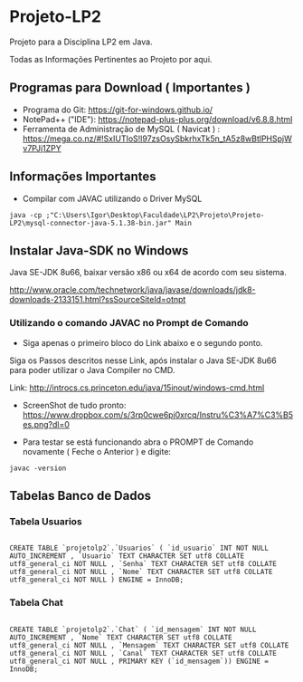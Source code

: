 # Projeto-LP2
Projeto para a Disciplina LP2 em Java.

Todas as Informações Pertinentes ao Projeto por  aqui.

## Programas para Download ( Importantes )

* Programa do Git: https://git-for-windows.github.io/
* NotePad++ ("IDE"): https://notepad-plus-plus.org/download/v6.8.8.html
* Ferramenta de Administração de MySQL ( Navicat ) : https://mega.co.nz/#!SxIUTIoS!l97zsOsySbkrhxTk5n_tA5z8wBtlPHSpjWv7PJj1ZPY

## Informações Importantes

* Compilar com JAVAC utilizando o Driver MySQL

```
java -cp ;"C:\Users\Igor\Desktop\Faculdade\LP2\Projeto\Projeto-LP2\mysql-connector-java-5.1.38-bin.jar" Main
```

## Instalar Java-SDK no Windows

Java SE-JDK 8u66, baixar versão x86 ou x64 de acordo com seu sistema.

http://www.oracle.com/technetwork/java/javase/downloads/jdk8-downloads-2133151.html?ssSourceSiteId=otnpt

### Utilizando o comando JAVAC no Prompt de Comando

* Siga apenas o primeiro bloco do Link abaixo e o segundo ponto.

Siga os Passos descritos nesse Link, após instalar o Java SE-JDK 8u66 para poder utilizar o Java Compiler no CMD.

Link: http://introcs.cs.princeton.edu/java/15inout/windows-cmd.html

* ScreenShot de tudo pronto: https://www.dropbox.com/s/3rp0cwe6pj0xrcq/Instru%C3%A7%C3%B5es.png?dl=0

* Para testar se está funcionando abra o PROMPT de Comando novamente ( Feche o Anterior ) e digite:

```
javac -version
```

## Tabelas Banco de Dados

### Tabela Usuarios

```

CREATE TABLE `projetolp2`.`Usuarios` ( `id_usuario` INT NOT NULL AUTO_INCREMENT , `Usuario` TEXT CHARACTER SET utf8 COLLATE utf8_general_ci NOT NULL , `Senha` TEXT CHARACTER SET utf8 COLLATE utf8_general_ci NOT NULL , `Nome` TEXT CHARACTER SET utf8 COLLATE utf8_general_ci NOT NULL ) ENGINE = InnoDB;

```

### Tabela Chat

```

CREATE TABLE `projetolp2`.`Chat` ( `id_mensagem` INT NOT NULL AUTO_INCREMENT , `Nome` TEXT CHARACTER SET utf8 COLLATE utf8_general_ci NOT NULL , `Mensagem` TEXT CHARACTER SET utf8 COLLATE utf8_general_ci NOT NULL , `Canal` TEXT CHARACTER SET utf8 COLLATE utf8_general_ci NOT NULL , PRIMARY KEY (`id_mensagem`)) ENGINE = InnoDB;

```
